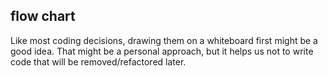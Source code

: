 ## flow chart
Like most coding decisions, drawing them on a whiteboard first might be a good idea. That might be a personal approach, but it helps us not to write code that will be removed/refactored later.
